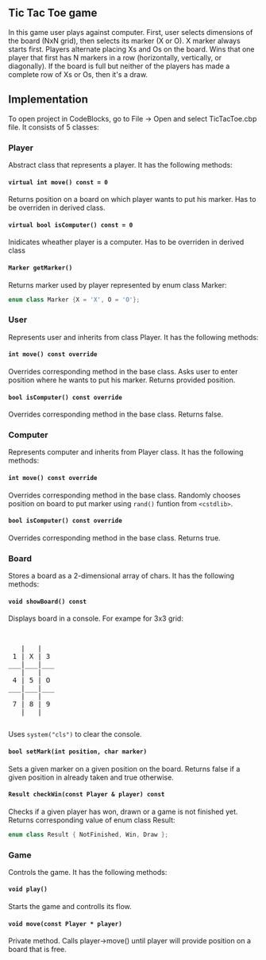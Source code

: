 ## Tic Tac Toe game
In this game user plays against computer. First, user selects dimensions of the board (NxN grid), then selects its marker (X or O). X marker always starts first. Players alternate placing Xs and Os on the board. Wins that one player that first has N markers in a row (horizontally, vertically, or diagonally). If the board is full but neither of the players has made a complete row of Xs or Os, then it's a draw.

## Implementation
To open project in CodeBlocks, go to File -> Open and select TicTacToe.cbp file. It consists of 5 classes:
### Player
Abstract class that represents a player. It has the following methods:
#### `virtual int move() const = 0`
Returns position on a board on which player wants to put his marker. Has to be overriden in derived class.
#### `virtual bool isComputer() const = 0`
Inidicates wheather player is a computer. Has to be overriden in derived class
#### `Marker getMarker()`
Returns marker used by player represented by enum class Marker:
```c++ 
enum class Marker {X = 'X', O = 'O'};
```
### User
Represents user and inherits from class Player. It has the following methods:
#### `int move() const override`
Overrides corresponding method in the base class. Asks user to enter position where he wants to put his marker. Returns provided position.
#### `bool isComputer() const override`
Overrides corresponding method in the base class. Returns false.
### Computer
Represents computer and inherits from Player class. It has the following methods:
#### `int move() const override`
Overrides corresponding method in the base class. Randomly chooses position on board to put marker using `rand()` funtion from `<cstdlib>`.
#### `bool isComputer() const override`
Overrides corresponding method in the base class. Returns true.
### Board
Stores a board as a 2-dimensional array of chars. It has the following methods:
#### `void showBoard() const`
Displays board in a console. For exampe for 3x3 grid:
<pre><p>
   |   |
 1 | X | 3
___|___|___
   |   |
 4 | 5 | O
___|___|___
   |   |
 7 | 8 | 9
   |   |
</p></pre>
Uses `system("cls")` to clear the console.
#### `bool setMark(int position, char marker)`
Sets a given marker on a given position on the board. Returns false if a given position in already taken and true otherwise.
#### `Result checkWin(const Player & player) const`
Checks if a given player has won, drawn or a game is not finished yet. Returns corresponding value of enum class Result:
```c++
enum class Result { NotFinished, Win, Draw };
```
### Game
Controls the game. It has the following methods:
#### `void play()`
Starts the game and controlls its flow.
#### `void move(const Player * player)`
Private method. Calls player->move() until player will provide position on a board that is free.
